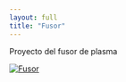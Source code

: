 ```yaml
---
layout: full
title: "Fusor"
---
```

Proyecto del fusor de plasma

[![Fusor](/assets/images/fusor.jpg)](/assets/images/fusor.jpg)